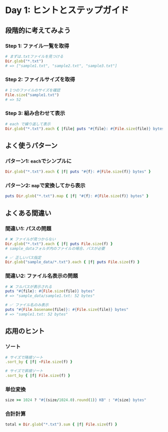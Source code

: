 # Day 1: ヒントとステップガイド

## 段階的に考えてみよう

### Step 1: ファイル一覧を取得
```ruby
# まずは.txtファイルを見つける
Dir.glob("*.txt")
# => ["sample1.txt", "sample2.txt", "sample3.txt"]
```

### Step 2: ファイルサイズを取得
```ruby
# 1つのファイルのサイズを確認
File.size("sample1.txt")
# => 52
```

### Step 3: 組み合わせて表示
```ruby
# each で繰り返して表示
Dir.glob("*.txt").each { |file| puts "#{file}: #{File.size(file)} bytes" }
```

## よく使うパターン

### パターン1: `each`でシンプルに
```ruby
Dir.glob("*.txt").each { |f| puts "#{f}: #{File.size(f)} bytes" }
```

### パターン2: `map`で変換してから表示
```ruby
puts Dir.glob("*.txt").map { |f| "#{f}: #{File.size(f)} bytes" }
```

## よくある間違い

### 間違い1: パスの問題
```ruby
# ❌ ファイルが見つからない
Dir.glob("*.txt").each { |f| puts File.size(f) }
# sample_dataフォルダ内のファイルの場合、パスが必要

# ✅ 正しいパス指定
Dir.glob("sample_data/*.txt").each { |f| puts File.size(f) }
```

### 間違い2: ファイル名表示の問題
```ruby
# ❌ フルパスが表示される
puts "#{file}: #{File.size(file)} bytes"
# => "sample_data/sample1.txt: 52 bytes"

# ✅ ファイル名のみ表示
puts "#{File.basename(file)}: #{File.size(file)} bytes"
# => "sample1.txt: 52 bytes"
```

## 応用のヒント

### ソート
```ruby
# サイズで降順ソート
.sort_by { |f| -File.size(f) }

# サイズで昇順ソート
.sort_by { |f| File.size(f) }
```

### 単位変換
```ruby
size >= 1024 ? "#{(size/1024.0).round(1)} KB" : "#{size} bytes"
```

### 合計計算
```ruby
total = Dir.glob("*.txt").sum { |f| File.size(f) }
```